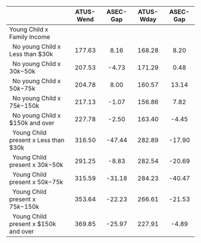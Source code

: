
|                      |    ATUS-Wend |     ASEC-Gap |    ATUS-Wday |     ASEC-Gap |
| -------------------- | :----------: | :----------: | :----------: | :----------: |
| Young Child x Family Income |              |              |              |              |
| &nbsp;&nbsp;No young Child x Less than $30k |       177.63 |         8.16 |       168.28 |         8.20 |
| &nbsp;&nbsp;No young Child x $30k-$50k |       207.53 |        -4.73 |       171.29 |         0.48 |
| &nbsp;&nbsp;No young Child x $50k-$75k |       204.78 |         8.00 |       160.57 |        13.14 |
| &nbsp;&nbsp;No young Child x $75k-$150k |       217.13 |        -1.07 |       156.86 |         7.82 |
| &nbsp;&nbsp;No young Child x $150k and over |       227.78 |        -2.50 |       163.40 |        -4.45 |
| &nbsp;&nbsp;Young Child present x Less than $30k |       316.50 |       -47.44 |       282.89 |       -17.90 |
| &nbsp;&nbsp;Young Child present x $30k-$50k |       291.25 |        -8.83 |       282.54 |       -20.69 |
| &nbsp;&nbsp;Young Child present x $50k-$75k |       315.59 |       -31.18 |       284.23 |       -40.47 |
| &nbsp;&nbsp;Young Child present x $75k-$150k |       353.64 |       -22.23 |       266.61 |       -21.53 |
| &nbsp;&nbsp;Young Child present x $150k and over |       369.85 |       -25.97 |       227.91 |        -4.89 |

